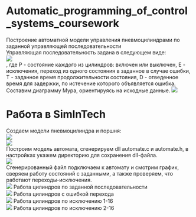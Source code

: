 # Automatic_programming_of_control_systems_coursework
Построение автоматной модели управления пневмоцилиндрами по заданной управляющей последовательности
<br>
Управляющая последовательность задана в следующем виде:<br>
<img src="https://github.com/Alexa6748/Automatic_programming_of_control_systems_coursework/blob/main/images/%D0%A1%D0%BD%D0%B8%D0%BC%D0%BE%D0%BA%20%D1%8D%D0%BA%D1%80%D0%B0%D0%BD%D0%B0%202023-09-26%20205643.png">
<br>
, где P - состояние каждого из цилиндров: включен или выключен, E - исключения, переход из одного состояния в заданное в случае ошибки, T - заданное время продолжительности состояния, D - отведенное время для задержки, по истечение которого объявляется ошибка.
<br>
Составим диаграмму Мура, ориентируясь на исходные данные. 
<img src="https://github.com/Alexa6748/Automatic_programming_of_control_systems_coursework/blob/main/images/%D0%A1%D0%BD%D0%B8%D0%BC%D0%BE%D0%BA%20%D1%8D%D0%BA%D1%80%D0%B0%D0%BD%D0%B0%202023-09-26%20211018.png">
# Работа в SimlnTech
Создаем модели пневмоцилиндра и поршня:<br>
<img src="https://github.com/Alexa6748/Automatic_programming_of_control_systems_coursework/blob/main/images/%D0%A1%D0%BD%D0%B8%D0%BC%D0%BE%D0%BA%20%D1%8D%D0%BA%D1%80%D0%B0%D0%BD%D0%B0%202023-09-26%20210417.png"> <br>
<img src="https://github.com/Alexa6748/Automatic_programming_of_control_systems_coursework/blob/main/images/%D0%A1%D0%BD%D0%B8%D0%BC%D0%BE%D0%BA%20%D1%8D%D0%BA%D1%80%D0%B0%D0%BD%D0%B0%202023-09-26%20210435.png">
<br>
Построим модель автомата, сгенерируем dll automate.c и automate.h, в настройках укажем директорию для сохранения dll-файла.<br>
<img src="https://github.com/Alexa6748/Automatic_programming_of_control_systems_coursework/blob/main/images/%D0%A1%D0%BD%D0%B8%D0%BC%D0%BE%D0%BA%20%D1%8D%D0%BA%D1%80%D0%B0%D0%BD%D0%B0%202023-09-26%20213025.png">
<br>
Cгенерированный файл подключаем к автомату и смотрим график, сверяем работу состояний с заданными, а также проверяем, что работают переходы-исключения.
<br>
<img src="https://github.com/Alexa6748/Automatic_programming_of_control_systems_coursework/blob/main/images/%D0%A1%D0%BD%D0%B8%D0%BC%D0%BE%D0%BA%20%D1%8D%D0%BA%D1%80%D0%B0%D0%BD%D0%B0%202023-09-26%20213721.png">
Работа цилиндров по заданной последовательности
<br>
<img src="https://github.com/Alexa6748/Automatic_programming_of_control_systems_coursework/blob/main/images/%D0%A1%D0%BD%D0%B8%D0%BC%D0%BE%D0%BA%20%D1%8D%D0%BA%D1%80%D0%B0%D0%BD%D0%B0%202023-09-26%20213744.png">
Работа цилиндров с ошибкой перехода
<br>
<img src="https://github.com/Alexa6748/Automatic_programming_of_control_systems_coursework/blob/main/images/%D0%A1%D0%BD%D0%B8%D0%BC%D0%BE%D0%BA%20%D1%8D%D0%BA%D1%80%D0%B0%D0%BD%D0%B0%202023-09-26%20213758.png">
Работа цилиндров по исключению 1-16
<br>
<img src="https://github.com/Alexa6748/Automatic_programming_of_control_systems_coursework/blob/main/images/%D0%A1%D0%BD%D0%B8%D0%BC%D0%BE%D0%BA%20%D1%8D%D0%BA%D1%80%D0%B0%D0%BD%D0%B0%202023-09-26%20213813.png">
Работа цилиндров по исключению 2-16
